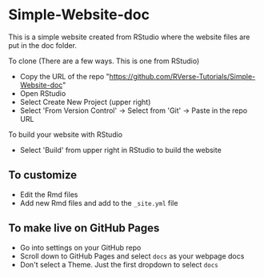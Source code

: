 # Simple-Website-doc
This is a simple website created from RStudio where the website files are put in the doc folder.

To clone (There are a few ways. This is one from RStudio)
* Copy the URL of the repo "https://github.com/RVerse-Tutorials/Simple-Website-doc"
* Open RStudio
* Select Create New Project (upper right)
* Select 'From Version Control' -> Select from 'Git' -> Paste in the repo URL

To build your website with RStudio
* Select 'Build' from upper right in RStudio to build the website

## To customize

* Edit the Rmd files
* Add new Rmd files and add to the `_site.yml` file

## To make live on GitHub Pages

* Go into settings on your GitHub repo
* Scroll down to GitHub Pages and select `docs` as your webpage docs
* Don't select a Theme. Just the first dropdown to select `docs`


